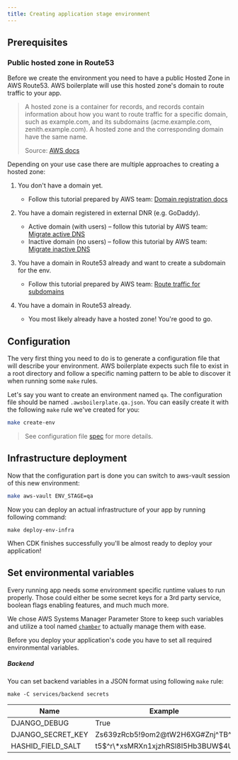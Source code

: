 ```yaml
---
title: Creating application stage environment
---
```


## Prerequisites

### Public hosted zone in Route53

Before we create the environment you need to have a public Hosted Zone in AWS Route53.
AWS boilerplate will use this hosted zone's domain to route traffic to your app.

> A hosted zone is a container for records, and records contain information about how you want to route traffic for a specific domain, such as example.com, and its subdomains (acme.example.com, zenith.example.com). A hosted zone and the corresponding domain have the same name.
>
> Source: [AWS docs](https://docs.aws.amazon.com/Route53/latest/DeveloperGuide/hosted-zones-working-with.html)

Depending on your use case there are multiple approaches to creating a hosted zone:

1.  You don't have a domain yet.

    - Follow this tutorial prepared by AWS team: [Domain registration docs](https://docs.aws.amazon.com/Route53/latest/DeveloperGuide/domain-register.html)

2.  You have a domain registered in external DNR (e.g. GoDaddy).

    - Active domain (with users) – follow this tutorial by AWS team: [Migrate active DNS](https://docs.aws.amazon.com/Route53/latest/DeveloperGuide/migrate-dns-domain-in-use.html)
    - Inactive domain (no users) – follow this tutorial by AWS team: [Migrate inactive DNS](https://docs.aws.amazon.com/Route53/latest/DeveloperGuide/migrate-dns-domain-inactive.html)

3.  You have a domain in Route53 already and want to create a subdomain for the env.

    - Follow this tutorial prepared by AWS team: [Route traffic for subdomains](https://docs.aws.amazon.com/Route53/latest/DeveloperGuide/dns-routing-traffic-for-subdomains.html)

4.  You have a domain in Route53 already.

    - You most likely already have a hosted zone! You're good to go.

## Configuration

The very first thing you need to do is to generate a configuration file that will describe your
environment. AWS boilerplate expects such file to exist in a root directory and follow a specific naming pattern to be
able to discover it when running some `make` rules.

Let's say you want to create an environment named `qa`. The configuration file should be named `.awsboilerplate.qa.json`.
You can easily create it with the following `make` rule we've created for you:

```sh
make create-env
```

> See configuration file [spec](#configuration-file-specification) for more details.

## Infrastructure deployment

Now that the configuration part is done you can switch to aws-vault session of this new environment:

```sh
make aws-vault ENV_STAGE=qa
```

Now you can deploy an actual infrastructure of your app by running following command:

```shell
make deploy-env-infra
```

When CDK finishes successfully you'll be almost ready to deploy your application!

## Set environmental variables

Every running app needs some environment specific runtime values to run properly. Those could either be some secret
keys for a 3rd party service, boolean flags enabling features, and much much more.

We chose AWS Systems Manager Parameter Store to keep such variables and utilize a tool named [`chamber`](https://github.com/segmentio/chamber)
to actually manage them with ease.

Before you deploy your application's code you have to set all required environmental variables.

##### Backend

You can set backend variables in a JSON format using following `make` rule:

```shell
make -C services/backend secrets
```

| Name              | Example                           | Description                                                                   |
| ----------------- | --------------------------------- | ----------------------------------------------------------------------------- |
| DJANGO_DEBUG      | True                              | [docs](https://docs.djangoproject.com/en/3.0/ref/settings/#std:setting-DEBUG) |
| DJANGO_SECRET_KEY | Zs639zRcb5!9om2@tW2H6XG#Znj^TB^I  | [docs](https://docs.djangoproject.com/en/3.0/ref/settings/#secret-key)        |
| HASHID_FIELD_SALT | t5$^r\*xsMRXn1xjzhRSl8I5Hb3BUW$4U | [docs](https://github.com/nshafer/django-hashid-field#hashid_field_salt)      |
